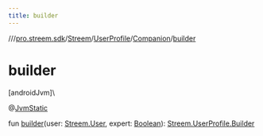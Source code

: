 ```yaml
---
title: builder
---
```

//[<root>](../../../../../index.html)/[pro.streem.sdk](../../../index.html)/[Streem](../../index.html)/[UserProfile](../index.html)/[Companion](index.html)/[builder](builder.html)



# builder



[androidJvm]\




@[JvmStatic](https://kotlinlang.org/api/latest/jvm/stdlib/kotlin.jvm/-jvm-static/index.html)



fun [builder](builder.html)(user: [Streem.User](../../-user/index.html), expert: [Boolean](https://kotlinlang.org/api/latest/jvm/stdlib/kotlin/-boolean/index.html)): [Streem.UserProfile.Builder](../-builder/index.html)




